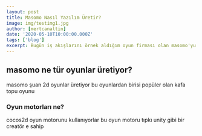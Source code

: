 ```yaml
---
layout: post
title: Masomo Nasıl Yazılım Üretir?
image: img/testimg1.jpg
author: [mertcanaltin]
date: '2020-05-10T10:00:00.000Z'
tags: ['blog']
excerpt: Bugün iş akışlarını örnek aldığım oyun firması olan masomo'yu anlatıcam 
---
```


## __masomo ne tür oyunlar üretiyor?__
masomo şuan 2d oyunlar üretiyor bu oyunlardan birisi popüler olan kafa topu oyunu 

### Oyun motorları ne?
cocos2d oyun motorunu kullanıyorlar bu oyun motoru tıpkı unity gibi bir creatör e sahip 
